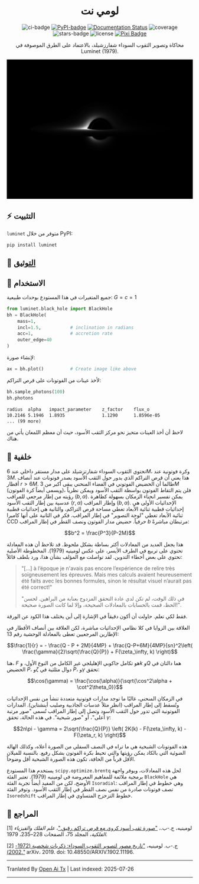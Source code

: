 <div align="center">
  
# لومي نت
![ci-badge](https://img.shields.io/appveyor/build/bgmeulem/luminet?label=ci&style=flat-square) [![PyPI-badge](https://img.shields.io/pypi/v/luminet?pypiBaseUrl=https%3A%2F%2Fpypi.org&style=flat-square&logo=pypi&logoColor=white&link=https%3A%2F%2Fpypi.org%2Fproject%2Fluminet%2F)](https://pypi.org/project/luminet) [![Documentation Status](https://readthedocs.org/projects/luminet/badge/?version=latest&style=flat-square)](https://luminet.readthedocs.io/en/latest/?badge=latest) ![coverage](https://img.shields.io/codecov/c/github/bgmeulem/Luminet?style=flat-square) ![stars-badge](https://img.shields.io/github/stars/bgmeulem/Luminet?style=flat-square) ![license](https://img.shields.io/github/license/bgmeulem/Luminet?style=flat-square) [![Pixi Badge](https://img.shields.io/endpoint?url=https://raw.githubusercontent.com/prefix-dev/pixi/main/assets/badge/v0.json&style=flat-square)](https://pixi.sh)

محاكاة وتصوير الثقوب السوداء شفارزشيلد، بالاعتماد على الطرق الموصوفة في Luminet (1979).

![مثال على رسم ثقب أسود](https://raw.githubusercontent.com/bgmeulem/luminet/master/assets/bh_plot.png)
</div>

## ⚡ التثبيت
`luminet` متوفر من خلال PyPI:

```shell
pip install luminet
```

## 📖 [التوثيق](https://luminet.readthedocs.io/en/latest/index.html)

## 🔩 الاستخدام

جميع المتغيرات في هذا المستودع بوحدات طبيعية: $G=c=1$

```python
from luminet.black_hole import BlackHole
bh = BlackHole(
    mass=1,
    incl=1.5,           # inclination in radians
    acc=1,              # accretion rate
    outer_edge=40
)
```
لإنشاء صورة:
```python
ax = bh.plot()          # Create image like above
```

لأخذ عينات من الفوتونات على قرص التراكم:
```python
bh.sample_photons(100)
bh.photons
```
```
radius  alpha   impact_parameter    z_factor    flux_o
10.2146 5.1946  1.8935              1.1290      1.8596e-05
... (99 more)
```

لاحظ أن أخذ العينات متحيز نحو مركز الثقب الأسود، حيث أن معظم اللمعان يأتي من هناك.


## 📝 خلفية
تحتوي الثقوب السوداء شفارتزشيلد على مدار مستقر داخلي عند $6M$، وكرة فوتونية عند $3M$. هذا يعني أن
قرص التراكم الذي يدور حول الثقب الأسود يصدر فوتونات عند أنصاف أقطار $r>6M$. طالما أن الحضيض الفوتوني في الفضاء المنحني يبقى أكبر من $3M$ (ويسمى أيضاً كرة الفوتون)، فلن يتم التقاط الفوتون بواسطة الثقب الأسود ويمكن نظرياً رؤيته من إطار مرجعي للمراقب $(b, \alpha)$. يمكن تفسير انحناء الزمكان بسهولة كظاهرة عدسية بين إطار الثقب الأسود $(r, \alpha)$ وإطار المراقب $(b, \alpha)$. الإحداثيات الأولى هي إحداثيات قطبية ثنائية الأبعاد تغطي مساحة قرص التراكم، والثانية هي إحداثيات قطبية ثنائية الأبعاد تغطي "لوحة التصوير" في إطار المراقب. فكر في الثانية على أنها كاميرا CCD حرفياً. حضيض مدار الفوتون ونصف القطر في إطار المراقب $b$ مرتبطان مباشرةً:

$$b^2 = \frac{P^3}{P-2M}$$

هذا يجعل العديد من المعادلات أكثر بساطة بشكل ملحوظ.
قد تلاحظ أن هذه المعادلة تحتوي على تربيع في الطرف الأيسر، على عكس لومينيه (1979). المخطوطة الأصلية تحتوي على بعض أخطاء التدوين. لقد تواصلت مع المؤلف بشأن هذا، ورد بلطف قائلاً:

> "[...] à l’époque je n'avais pas encore l’expérience de relire très soigneusement les épreuves. Mais mes calculs avaient  heureusement été faits avec les bonnes formules, sinon le résultat visuel n’aurait pas été correct!" 
>
>"في ذلك الوقت، لم تكن لدي عادة التحقق المزدوج بعناية من البراهين. لحسن الحظ، قمت بالحسابات بالمعادلات الصحيحة، وإلا لما كانت الصورة صحيحة!".

فقط لكي تعلم. حاولت أن أكون دقيقاً في الإشارة إلى أين يختلف هذا الكود عن الورقة.

العلاقة بين الزوايا في كلا نظامي الإحداثيات مباشرة، لكن العلاقة بين أنصاف الأقطار في الإطارين المرجعيين تعطى بالمعادلة الوحشية رقم 13:

$$\frac{1}{r} = - \frac{Q - P + 2M}{4MP} + \frac{Q-P+6M}{4MP}{sn}^2\left( \frac{\gamma}{2}\sqrt{\frac{Q}{P}} + F(\zeta_\infty, k) \right)$$

هنا، $F$ هو تكامل جاكوبي الإهليلجي غير الكامل من النوع الأول، و$k$ و$Q$ هما دالتان في الحضيض $P$، و$\zeta$ دوال مثلثية في $P$، و$\gamma$ تحقق:

$$\cos(\gamma) = \frac{\cos(\alpha)}{\sqrt{\cos^2\alpha + \cot^2\theta_0}}$$

في الزمكان المنحني، غالبًا ما توجد مدارات فوتونية متعددة تنشأ من نفس الإحداثيات وتُسقط إلى إطار المراقب (انظر مثلاً عدسات الجاذبية وصليب أينشتاين). المدارات الفوتونية التي تدور حول الثقب الأسود وتصل إلى إطار المراقب تُسمى "صور مرتبة أعلى"، أو "صور شبحية". في هذه الحالة، تحقق $\gamma$:

$$2n\pi - \gamma = 2\sqrt{\frac{Q}{P}} \left( 2K(k) - F(\zeta_\infty, k) - F(\zeta_r, k)  \right)$$

هذه الفوتونات الشبحية هي ما تراه في النصف السفلي من الصورة أعلاه، وكذلك الهالة الضوئية التي بالكاد يمكن رؤيتها والتي تحيط بكرة الفوتون بشكل رفيع. بالنسبة للميلان الأقل قرباً من الحافة، تكون هذه الصورة الشبحية أقل وضوحاً.

يستخدم هذا المستودع `scipy.optimize.brentq` لحل هذه المعادلات، ويوفر واجهة برمجية ملائمة للمفاهيم المعروضة في لومينيه (1979). تعتبر الفئة `BlackHole` هي الأوضح، لكن من المفيد أيضاً تجربة الفئة `Isoradial`: وهي خطوط في إطار المراقب تصف فوتونات صادرة من نفس نصف القطر في إطار الثقب الأسود. وتوفر الفئة `Isoredshift` خطوط التزحزح المتساوي في إطار المراقب.

## 📕 المراجع
[1] لومينيه، ج.-ب.، ["صورة ثقب أسود كروي مع قرص تراكم رقيق."](https://ui.adsabs.harvard.edu/abs/1979A%26A....75..228L/abstract)، <i>علم الفلك والفيزياء الفلكية</i>، المجلد 75، الصفحات 228–235، 1979.

[2] ج.-ب. لومينيه، ["تاريخ مصور لتصوير الثقوب السوداء: ذكريات شخصية (1972-2002)."](https://arxiv.org/abs/1902.11196) arXiv، 2019. doi: 10.48550/ARXIV.1902.11196. 



---


Tranlated By [Open Ai Tx](https://github.com/OpenAiTx/OpenAiTx) | Last indexed: 2025-07-26


---